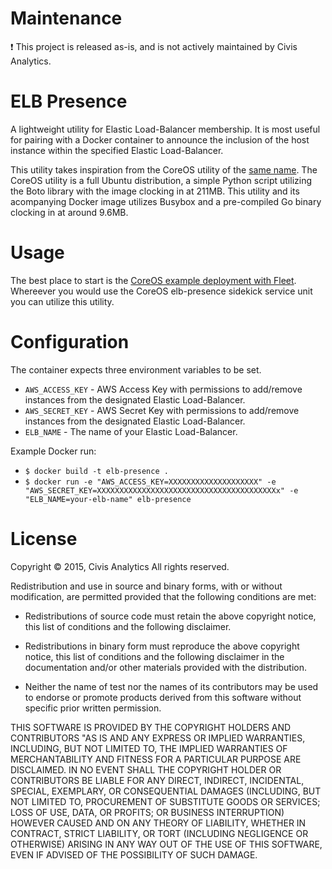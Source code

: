 # Maintenance

:heavy_exclamation_mark: This project is released as-is, and is not actively maintained by Civis Analytics.

# ELB Presence

A lightweight utility for Elastic Load-Balancer membership. It is most useful for pairing with a Docker container to announce the inclusion of the host instance within the specified Elastic Load-Balancer.

This utility takes inspiration from the CoreOS utility of the [same name](https://github.com/coreos/elb-presence). The CoreOS utility is a full Ubuntu distribution, a simple Python script utilizing the Boto library with the image clocking in at 211MB. This utility and its acompanying Docker image utilizes Busybox and a pre-compiled Go binary clocking in at around 9.6MB.

# Usage

The best place to start is the [CoreOS example deployment with Fleet](https://coreos.com/docs/launching-containers/launching/fleet-example-deployment/). Whereever you would use the CoreOS elb-presence sidekick service unit you can utilize this utility.

# Configuration

The container expects three environment variables to be set.
- `AWS_ACCESS_KEY` - AWS Access Key with permissions to add/remove instances from the designated Elastic Load-Balancer.
- `AWS_SECRET_KEY` - AWS Secret Key with permissions to add/remove instances from the designated Elastic Load-Balancer.
- `ELB_NAME` - The name of your Elastic Load-Balancer.

Example Docker run:
- `$ docker build -t elb-presence .`
- `$ docker run -e "AWS_ACCESS_KEY=XXXXXXXXXXXXXXXXXXXX" -e "AWS_SECRET_KEY=XXXXXXXXXXXXXXXXXXXXXXXXXXXXXXXXXXXXXXXXx" -e "ELB_NAME=your-elb-name" elb-presence`

# License

Copyright © 2015, Civis Analytics
All rights reserved.

Redistribution and use in source and binary forms, with or without modification, are permitted provided that the following conditions are met:

* Redistributions of source code must retain the above copyright notice, this list of conditions and the following disclaimer.

* Redistributions in binary form must reproduce the above copyright notice, this list of conditions and the following disclaimer in the documentation and/or other materials provided with the distribution.

* Neither the name of test nor the names of its contributors may be used to endorse or promote products derived from this software without specific prior written permission.

THIS SOFTWARE IS PROVIDED BY THE COPYRIGHT HOLDERS AND CONTRIBUTORS "AS IS AND ANY EXPRESS OR IMPLIED WARRANTIES, INCLUDING, BUT NOT LIMITED TO, THE IMPLIED WARRANTIES OF MERCHANTABILITY AND FITNESS FOR A PARTICULAR PURPOSE ARE DISCLAIMED. IN NO EVENT SHALL THE COPYRIGHT HOLDER OR CONTRIBUTORS BE LIABLE FOR ANY DIRECT, INDIRECT, INCIDENTAL, SPECIAL, EXEMPLARY, OR CONSEQUENTIAL DAMAGES (INCLUDING, BUT NOT LIMITED TO, PROCUREMENT OF SUBSTITUTE GOODS OR SERVICES; LOSS OF USE, DATA, OR PROFITS; OR BUSINESS INTERRUPTION) HOWEVER CAUSED AND ON ANY THEORY OF LIABILITY, WHETHER IN CONTRACT, STRICT LIABILITY, OR TORT (INCLUDING NEGLIGENCE OR OTHERWISE) ARISING IN ANY WAY OUT OF THE USE OF THIS SOFTWARE, EVEN IF ADVISED OF THE POSSIBILITY OF SUCH DAMAGE.
